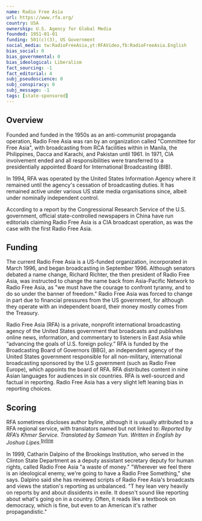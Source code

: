 ```yaml
---
name: Radio Free Asia
url: https://www.rfa.org/
country: USA
ownership: U.S. Agency for Global Media
founded: 1951-01-01
funding: 501(c)(3), US Government
social_media: tw:RadioFreeAsia,yt:RFAVideo,fb:RadioFreeAsia.English
bias_social: 0
bias_governmental: 0
bias_ideological: Liberalism
fact_sourcing: -1
fact_editorial: 4
subj_pseudoscience: 0
subj_conspiracy: 0
subj_message: -1
tags: [state-sponsored]
---
```


## Overview
Founded and funded in the 1950s as an anti-communist propaganda operation, Radio Free Asia was ran by an organization called "Committee for Free Asia", with broadcasting from RCA facilities within in Manila, the Philippines, Dacca and Karachi, and Pakistan until 1961. In 1971, CIA involvement ended and all responsibilities were transferred to a presidentially appointed Board for International Broadcasting (BIB).

In 1994, RFA was operated by the United States Information Agency where it remained until the agency's cessation of broadcasting duties. It has remained active under various US state media organisations since, albeit under nominally independent control.

According to a report by the Congressional Research Service of the U.S. government, official state-controlled newspapers in China have run editorials claiming Radio Free Asia is a CIA broadcast operation, as was the case with the first Radio Free Asia.

## Funding
The current Radio Free Asia is a US-funded organization, incorporated in March 1996, and began broadcasting in September 1996. Although senators debated a name change, Richard Richter, the then president of Radio Free Asia, was instructed to change the name back from Asia-Pacific Network to Radio Free Asia, as "we must have the courage to confront tyranny, and to do so under the banner of freedom." Radio Free Asia was forced to change in part due to financial pressures from the US government, for although they operate with an independent board, their money mostly comes from the Treasury.

Radio Free Asia (RFA) is a private, nonprofit international broadcasting agency of the United States government that broadcasts and publishes online news, information, and commentary to listeners in East Asia while “advancing the goals of U.S. foreign policy.” RFA is funded by the Broadcasting Board of Governors (BBG), an independent agency of the United States government responsible for all non-military, international broadcasting sponsored by the U.S government (such as Radio Free Europe), which appoints the board of RFA. RFA distributes content in nine Asian languages for audiences in six countries. RFA is well-sourced and factual in reporting. Radio Free Asia has a very slight left leaning bias in reporting choices.

## Scoring
RFA sometimes discloses author byline, although it is usually attributed to a RFA regional service, with translators named but not linked to: _Reported by RFA’s Khmer Service. Translated by Samean Yun. Written in English by Joshua Lipes._<sup>[byline](https://www.rfa.org/english/news/cambodia/law-08282020140151.html)</sup>

In 1999, Catharin Dalpino of the Brookings Institution, who served in the Clinton State Department as a deputy assistant secretary deputy for human rights, called Radio Free Asia "a waste of money." "Wherever we feel there is an ideological enemy, we're going to have a Radio Free Something," she says. Dalpino said she has reviewed scripts of Radio Free Asia's broadcasts and views the station's reporting as unbalanced. "T hey lean very heavily on reports by and about dissidents in exile. It doesn't sound like reporting about what's going on in a country. Often, it reads like a textbook on democracy, which is fine, but even to an American it's rather propagandistic."
